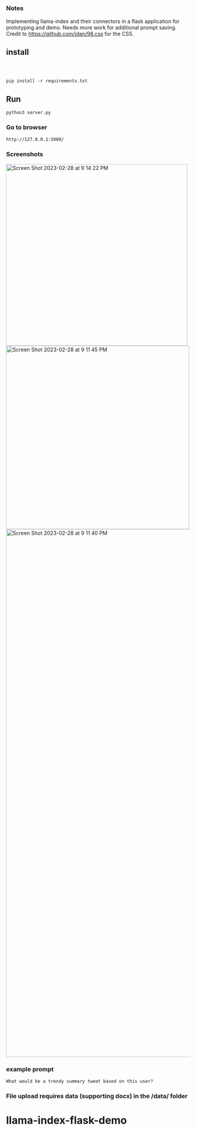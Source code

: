 #


### Notes
Implementing llama-index and their connectors in a flask application for prototyping and demo. Needs more work for additional prompt saving. Credit to https://github.com/jdan/98.css for the CSS.

## install

```



pip install -r requirements.txt

```


## Run

```
python3 server.py

```

### Go to  browser
```
http://127.0.0.1:5000/

```



### Screenshots
<img width="494" alt="Screen Shot 2023-02-28 at 9 14 22 PM" src="https://user-images.githubusercontent.com/42463809/222051368-df2a38c1-fdef-447a-9b61-4b6c189c68a5.png">
<img width="499" alt="Screen Shot 2023-02-28 at 9 11 45 PM" src="https://user-images.githubusercontent.com/42463809/222051370-8a1d08d5-7212-4395-ad2d-b214b1e7a952.png">
<img width="1436" alt="Screen Shot 2023-02-28 at 9 11 40 PM" src="https://user-images.githubusercontent.com/42463809/222051373-b9bee0a7-ec72-44ff-9879-2c515b6019d8.png">


### example prompt

```
What would be a trendy summary tweet based on this user? 

```


### File upload requires data (supporting docx) in the /data/ folder
# llama-index-flask-demo
